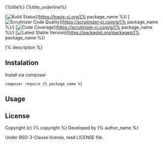 {%title%}
{%title_underline%}

[![Build Status](https://travis-ci.org/{%repository_name%}.png?branch=master)](https://travis-ci.org/{% package_name %})
[![Scrutinizer Code Quality](https://scrutinizer-ci.com/g/{%repository_name%}/badges/quality-score.png)](https://scrutinizer-ci.com/g/{% package_name %}/)
[![Code Coverage](https://scrutinizer-ci.com/g/{%repository_name%}/badges/coverage.png)](https://scrutinizer-ci.com/g/{% package_name %}/)
[![Latest Stable Version](https://poser.pugx.org/{%repository_name%}/v/stable.png)](https://packagist.org/packages/{% package_name %})

{% description %}

Instalation
-----------

Install via composer

```
composer require {% package_name %}
```

Usage
-----

License
-------

Copyright (c) {% copyright %} Developed by {% author_name %}

Under BSD-3-Clause license, read LICENSE file.
